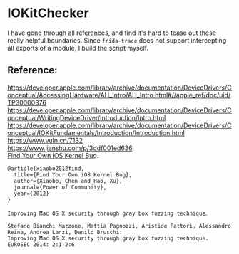 # IOKitChecker

I have gone through all references, and find it's hard to tease out these really helpful boundaries.
Since `frida-trace` does not support intercepting all exports of a module, I build the script myself.

## Reference:
https://developer.apple.com/library/archive/documentation/DeviceDrivers/Conceptual/AccessingHardware/AH_Intro/AH_Intro.html#//apple_ref/doc/uid/TP30000376  
https://developer.apple.com/library/archive/documentation/DeviceDrivers/Conceptual/WritingDeviceDriver/Introduction/Intro.html  
https://developer.apple.com/library/archive/documentation/DeviceDrivers/Conceptual/IOKitFundamentals/Introduction/Introduction.html  
https://www.vuln.cn/7132  
https://www.jianshu.com/p/3ddf001ed636  
[Find Your Own iOS Kernel Bug](https://infocon.org/cons/SyScan/SyScan360%202012/SyScan360%202012%20presentations/XuHao%20Chen%20Xiaobo%20-%20Find%20Your%20Own%20iOS%20Kernel%20Bug%20EN.pdf).
```
@article{xiaobo2012find,
  title={Find Your Own iOS Kernel Bug},
  author={Xiaobo, Chen and Hao, Xu},
  journal={Power of Community},
  year={2012}
}
```
`Improving Mac OS X security through gray box fuzzing technique`.
```
Stefano Bianchi Mazzone, Mattia Pagnozzi, Aristide Fattori, Alessandro Reina, Andrea Lanzi, Danilo Bruschi:
Improving Mac OS X security through gray box fuzzing technique. EUROSEC 2014: 2:1-2:6
```